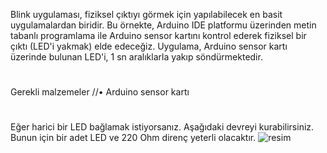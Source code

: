 Blink uygulaması, fiziksel çıktıyı görmek için yapılabilecek en basit uygulamalardan biridir. Bu örnekte, Arduino IDE platformu üzerinden  metin tabanlı programlama ile Arduino sensor kartını kontrol ederek fiziksel bir çıktı (LED'i yakmak) elde edeceğiz.
Uygulama, Arduino sensor kartı üzerinde bulunan LED'i, 1 sn aralıklarla yakıp söndürmektedir.
#
Gerekli malzemeler
//•	Arduino sensor kartı
#
Eğer harici bir LED bağlamak istiyorsanız. Aşağıdaki devreyi kurabilirsiniz. Bunun için bir adet LED ve 220 Ohm direnç yeterli olacaktır. 
![resim](https://user-images.githubusercontent.com/44734477/183247057-7c60687f-7a57-4786-ae3b-34a86f8ed4ee.png)

